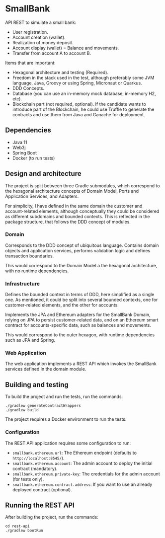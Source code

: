 # SmallBank

API REST to simulate a small bank:

  * User registration.
  * Account creation (wallet).
  * Realization of money deposit.
  * Account display (wallet) = Balance and movements.
  * Transfer from account A to account B.

Items that are important:

* Hexagonal architecture and testing (Required).
* Freedom in the stack used in the test, although preferably some JVM language,
  Java, Groovy or using Spring, Micronaut or Quarkus.
* DDD Concepts.
* Database (you can use an in-memory mock database, in-memory H2, etc).
* Blockchain part (not required, optional). If the candidate wants to introduce part of the Blockchain,
  he could use Truffle to generate the contracts and use them from Java and Ganache for deployment.

## Dependencies

* Java 11
* Web3j
* Spring Boot
* Docker (to run tests)

## Design and architecture

The project is split between three Gradle submodules, which correspond to the hexagonal architecture concepts
of Domain Model, Ports and Application Services, and Adapters.

For simplicity, I have defined in the same domain the customer and account-related elements,
although conceptually they could be considered as different subdomains and bounded contexts.
This is reflected in the package structure, that follows the DDD concept of modules.

### Domain

Corresponds to the DDD concept of ubiquitous language. Contains domain objects and application services,
performs validation logic and defines transaction boundaries.

This would correspond to the Domain Model a the hexagonal architecture, with no runtime dependencies.

### Infrastructure

Defines the bounded context in terms of DDD, here simplified as a single one. 
As mentioned, it could be split into several bounded contexts, one for customer-related elements,
and the other for accounts.

Implements the JPA and Ethereum adapters for the SmallBank Domain, relying on JPA to persist customer-related data,
and on an Ethereum smart contract for accounts-specific data, such as balances and movements.

This would correspond to the outer hexagon, with runtime dependencies such as JPA and Spring.

### Web Application

The web application implements a REST API which invokes the SmallBank services defined in the domain module.

## Building and testing

To build the project and run the tests, run the commands:

```
./gradlew generateContractWrappers 
./gradlew build 
```

The project requires a Docker environment to run the tests.

### Configuration

The REST API application requires some configuration to run:

* `smallbank.ethereum.url`: The Ethereum endpoint (defaults to `http://localhost:8545/`).
* `smallbank.ethereum.account`: The admin account to deploy the initial contract (mandatory).
* `smallbank.ethereum.private-key`: The credentials for the admin account (for tests only).
* `smallbank.ethereum.contract.address`: If you want to use an already deployed contract (optional).

## Running the REST API

After building the project, run the commands:

```
cd rest-api
./gradlew bootRun 
```
